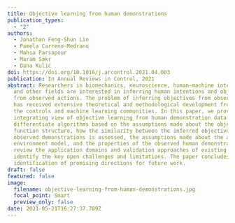 ```yaml
---
title: Objective learning from human demonstrations
publication_types:
  - "2"
authors:
  - Jonathan Feng-Shun Lin
  - Pamela Carreno-Medrano
  - Mahsa Parsapour
  - Maram Sakr
  - Dana Kulić
doi: https://doi.org/10.1016/j.arcontrol.2021.04.003
publication: In Annual Reviews in Control, 2021
abstract: Researchers in biomechanics, neuroscience, human–machine interaction
  and other fields are interested in inferring human intentions and objectives
  from observed actions. The problem of inferring objectives from observations
  has received extensive theoretical and methodological development from both
  the controls and machine learning communities. In this paper, we provide an
  integrating view of objective learning from human demonstration data. We
  differentiate algorithms based on the assumptions made about the objective
  function structure, how the similarity between the inferred objectives and the
  observed demonstrations is assessed, the assumptions made about the agent and
  environment model, and the properties of the observed human demonstrations. We
  review the application domains and validation approaches of existing works and
  identify the key open challenges and limitations. The paper concludes with an
  identification of promising directions for future work.
draft: false
featured: false
image:
  filename: objective-learning-from-human-demonstrations.jpg
  focal_point: Smart
  preview_only: false
date: 2021-05-21T16:27:37.789Z
---
```

